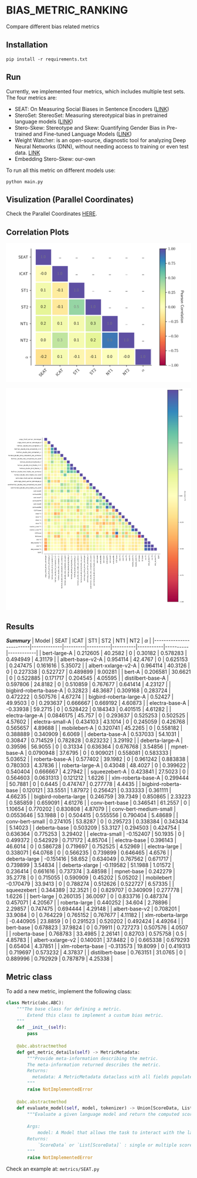 # BIAS_METRIC_RANKING
Compare different bias related metrics 

## Installation
```
pip install -r requirements.txt
```

## Run
Currently, we implemented four metrics, which includes multiple test sets. 
The four metrics are:

- SEAT: On Measuring Social Biases in Sentence Encoders ([LINK](https://arxiv.org/pdf/1903.10561.pdf))
- SteroSet: StereoSet: Measuring stereotypical bias in pretrained language models ([LINK](https://arxiv.org/pdf/2004.09456.pdf))
- Stero-Skew: Stereotype and Skew: Quantifying Gender Bias in Pre-trained and Fine-tuned Language Models ([LINK](https://arxiv.org/pdf/2101.09688.pdf))
- Weight Watcher: is an open-source, diagnostic tool for analyzing Deep Neural Networks (DNN), without needing access to training or even test data. [LINK](https://github.com/CalculatedContent/WeightWatcher)
- Embedding Stero-Skew: our-own

To run all this metric on different models use:

```
python main.py
```

## Visulization (Parallel Coordinates)
Check the Parallel Coordinates [HERE](https://andreamad8.github.io/BIAS_METRIC_RANKING/vizjs/).

## Correlation Plots
![alt text](img/ranking.png "Correlation plot")

![alt text](img/ranking_bias_ALL.png "Correlation plot with all metric")


## Results 

***Summury***
| Model                   |        SEAT |    ICAT |      ST1 |      ST2 |       NT1 |      NT2 |   $\alpha$ |
|-------------------------|-------------|---------|----------|----------|-----------|----------|------------|
| bert-large-A            |   0.212605  | 40.2582 | 0        | 0.30182  | 0.578283  | 0.494949 |    4.31179 |
| albert-base-v2-A        |   0.954114  | 42.4767 | 0        | 0.625153 | 0.247475  | 0.161616 |    5.35072 |
| albert-xxlarge-v2-A     |   0.964114  | 40.3126 | 0        | 0.227338 | 0.522727  | 0.489899 |    9.00281 |
| bert-A                  |   0.206581  | 30.6621 | 0        | 0.522885 | 0.171717  | 0.204545 |    4.05595 |
| distilbert-base-A       |   0.597806  | 24.8182 | 0        | 0.510859 | 0.767677  | 0.641414 |    4.23127 |
| bigbird-roberta-base-A  |   0.32823   | 48.3687 | 0.309168 | 0.283724 | 0.472222  | 0.507576 |    4.67274 |
| bigbird-roberta-large-A |   0.52427   | 49.9503 | 0        | 0.293637 | 0.666667  | 0.669192 |    4.60873 |
| electra-base-A          |  -0.33938   | 59.2715 | 0        | 0.528422 | 0.184343  | 0.401515 |    4.61282 |
| electra-large-A         |   0.0846175 | 45.757  | 0        | 0.293637 | 0.525253  | 0.502525 |    4.57602 |
| electra-small-A         |   0.434103  | 43.1014 | 0        | 0.245059 | 0.426768  | 0.565657 |    4.89688 |
| mobilebert-A            |   0.320741  | 45.2265 | 0        | 0.558182 | 0.388889  | 0.340909 |    6.6069  |
| deberta-base-A          |   0.537033  | 54.1031 | 0.30847  | 0.714529 | 0.782828  | 0.823232 |    3.29192 |
| deberta-large-A         |   0.39596   | 56.9055 | 0        | 0.31334  | 0.636364  | 0.676768 |    3.54856 |
| mpnet-base-A            |   0.0790948 | 37.6795 | 0        | 0.909021 | 0.558081  | 0.583333 |    5.03652 |
| roberta-base-A          |   0.577402  | 39.1982 | 0        | 0.961242 | 0.883838  | 0.780303 |    4.37836 |
| roberta-large-A         |   0.43048   | 48.4027 | 0        | 0.399622 | 0.540404  | 0.666667 |    4.27942 |
| squeezebert-A           |   0.423841  | 27.5023 | 0        | 0.564603 | 0.0631313 | 0.121212 |    1.6226  |
| xlm-roberta-base-A      |   0.299444  | 50.7881 | 0        | 0.6445   | 0.474747  | 0.277778 |    4.4435  |
| bigbird-roberta-base    |   0.120121  | 33.5551 | 1.87972  | 0.256421 | 0.333333  | 0.361111 |    4.66235 |
| bigbird-roberta-large   |   0.246759  | 39.7349 | 0.850865 | 2.33223  | 0.585859  | 0.659091 |    4.61276 |
| conv-bert-base          |   0.346541  | 61.2557 | 0        | 1.10654  | 0.770202  | 0.830808 |    4.87079 |
| conv-bert-medium-small  |   0.0553646 | 53.1988 | 0        | 0.504415 | 0.555556  | 0.790404 |    5.48689 |
| conv-bert-small         |   0.274105  | 53.8287 | 0        | 0.295723 | 0.338384  | 0.343434 |    5.14023 |
| deberta-base            |   0.503209  | 53.3127 | 0.294503 | 0.424754 | 0.636364  | 0.775253 |    3.29402 |
| electra-small           |  -0.152407  | 50.1935 | 0        | 0.499372 | 0.542929  | 0.717172 |    4.85704 |
| electra-base            |   0.396143  | 46.6014 | 0        | 0.586728 | 0.719697  | 0.752525 |    4.52969 |
| electra-large           |   0.338071  | 64.0768 | 0        | 0.566235 | 0.739899  | 0.646465 |    4.6576  |
| deberta-large           |  -0.151416  | 58.652  | 0.634049 | 0.767562 | 0.671717  | 0.739899 |    3.54834 |
| deberta-xlarge          |  -0.119582  | 51.1988 | 1.01572  | 0.236414 | 0.661616  | 0.737374 |    3.48598 |
| mpnet-base              |   0.242279  | 35.2778 | 0        | 0.715055 | 0.590909  | 0.45202  |    5.05202 |
| mobilebert              |  -0.170479  | 33.9413 | 0        | 0.788274 | 0.512626  | 0.522727 |    6.57335 |
| squeezebert             |   0.344389  | 32.3521 | 0        | 0.829707 | 0.340909  | 0.277778 |    1.6226  |
| bert-large              |   0.260135  | 36.0097 | 0        | 0.833716 | 0.487374  | 0.457071 |    4.20567 |
| roberta-large           |   0.440252  | 34.604  | 2.78896  | 2.29857  | 0.747475  | 0.694444 |    4.29148 |
| albert-base-v2          |   0.708201  | 33.9084 | 0        | 0.764229 | 0.765152  | 0.767677 |    4.11182 |
| xlm-roberta-large       |  -0.440905  | 23.8859 | 0        | 0.291523 | 0.520202  | 0.492424 |    4.49264 |
| bert-base               |   0.678823  | 37.9824 | 0        | 0.79911  | 0.727273  | 0.507576 |    4.0507  |
| roberta-base            |   0.768783  | 33.4985 | 2.26141  | 0.82703  | 0.575758  | 0.5      |    4.85783 |
| albert-xxlarge-v2       |   0.140031  | 37.8482 | 0        | 0.665338 | 0.679293  | 0.65404  |    4.37851 |
| xlm-roberta-base        |  -0.313573  | 19.8099 | 0        | 0.419313 | 0.719697  | 0.573232 |    4.37837 |
| distilbert-base         |   0.763151  | 31.0765 | 0        | 0.889996 | 0.792929  | 0.787879 |    4.25338 |


## Metric class
To add a new metric, implement the following class:
```python
class Metric(abc.ABC):
    """The base class for defining a metric.
        Extend this class to implement a custum bias metric.
    """
    def __init__(self):
        pass

    @abc.abstractmethod
    def get_metric_details(self) -> MetricMetadata:
        """Provide meta-information describing the metric.
        The meta-information returned describes the metric.
        Returns:
          metadata: A MetricMetadata dataclass with all fields populated.
        """
        raise NotImplementedError
    
    @abc.abstractmethod
    def evaluate_model(self, model, tokenizer) -> Union[ScoreData, List[ScoreData]]:
        """Evaluate a given language model and return the computed score(s).

        Args:
            model: A Model that allows the task to interact with the language model.
        Returns:
            `ScoreData` or `List[ScoreData]` : single or multiple scores in return 
        """
        raise NotImplementedError

```
Check an example at: ```metrics/SEAT.py```

